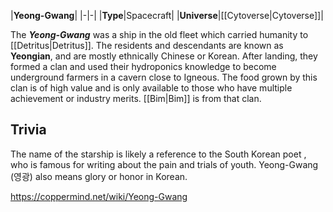 |**Yeong-Gwang**|
|-|-|
|**Type**|Spacecraft|
|**Universe**|[[Cytoverse\|Cytoverse]]|

The ***Yeong-Gwang*** was a ship in the old fleet which carried humanity to [[Detritus\|Detritus]].
The residents and descendants are known as **Yeongian**, and are mostly ethnically Chinese or Korean.
After landing, they formed a clan and used their hydroponics knowledge to become underground farmers in a cavern close to Igneous. The food grown by this clan is of high value and is only available to those who have multiple achievement or industry merits. [[Bim\|Bim]] is from that clan.

## Trivia
The name of the starship is likely a reference to the South Korean poet , who is famous for writing about the pain and trials of youth.
Yeong-Gwang (영광) also means glory or honor in Korean.


https://coppermind.net/wiki/Yeong-Gwang